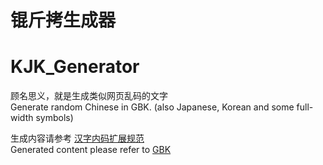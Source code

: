 # 锟斤拷生成器
# KJK_Generator
顾名思义，就是生成类似网页乱码的文字  
Generate random Chinese in GBK. (also Japanese, Korean and some full-width symbols)

生成内容请参考 [汉字内码扩展规范][1]  
Generated content please refer to [GBK][2]

[1]: https://zh.wikipedia.org/wiki/%E6%B1%89%E5%AD%97%E5%86%85%E7%A0%81%E6%89%A9%E5%B1%95%E8%A7%84%E8%8C%83
[2]: https://en.wikipedia.org/wiki/GBK_(character_encoding)
